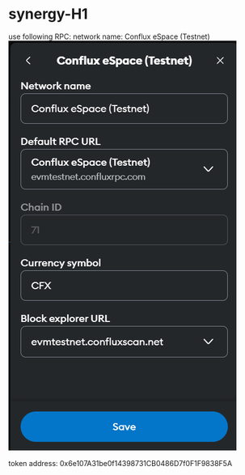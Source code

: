 # synergy-H1

use following RPC:
network name:
Conflux eSpace (Testnet)
![alt text](image.png)

token address: 0x6e107A31be0f14398731CB0486D7f0F1F9838F5A
